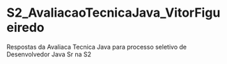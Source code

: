 # S2_AvaliacaoTecnicaJava_VitorFigueiredo
Respostas da Avaliaca Tecnica Java para processo seletivo de Desenvolvedor Java Sr na S2
